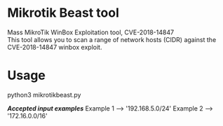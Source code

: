 # Mikrotik Beast tool
  Mass MikroTik WinBox Exploitation tool, CVE-2018-14847     
  This tool allows you to scan a range of network hosts (CIDR) against the CVE-2018-14847 winbox exploit.
  
# Usage 
  python3 mikrotikbeast.py
  
  ***Accepted input examples***
Example 1 --> '192.168.5.0/24'
Example 2 --> '172.16.0.0/16'


